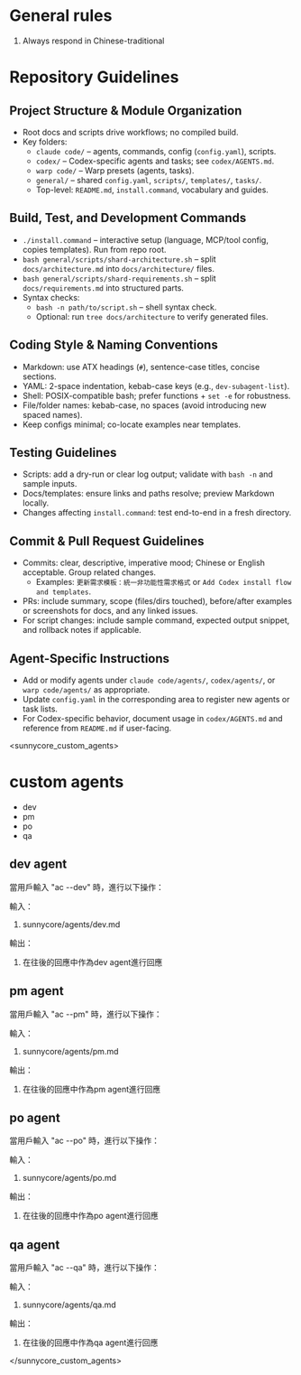 # General rules
1. Always respond in Chinese-traditional

# Repository Guidelines

## Project Structure & Module Organization
- Root docs and scripts drive workflows; no compiled build.
- Key folders:
  - `claude code/` – agents, commands, config (`config.yaml`), scripts.
  - `codex/` – Codex-specific agents and tasks; see `codex/AGENTS.md`.
  - `warp code/` – Warp presets (agents, tasks).
  - `general/` – shared `config.yaml`, `scripts/`, `templates/`, `tasks/`.
  - Top-level: `README.md`, `install.command`, vocabulary and guides.

## Build, Test, and Development Commands
- `./install.command` – interactive setup (language, MCP/tool config, copies templates). Run from repo root.
- `bash general/scripts/shard-architecture.sh` – split `docs/architecture.md` into `docs/architecture/` files.
- `bash general/scripts/shard-requirements.sh` – split `docs/requirements.md` into structured parts.
- Syntax checks:
  - `bash -n path/to/script.sh` – shell syntax check.
  - Optional: run `tree docs/architecture` to verify generated files.

## Coding Style & Naming Conventions
- Markdown: use ATX headings (`#`), sentence-case titles, concise sections.
- YAML: 2-space indentation, kebab-case keys (e.g., `dev-subagent-list`).
- Shell: POSIX-compatible bash; prefer functions + `set -e` for robustness.
- File/folder names: kebab-case, no spaces (avoid introducing new spaced names).
- Keep configs minimal; co-locate examples near templates.

## Testing Guidelines
- Scripts: add a dry-run or clear log output; validate with `bash -n` and sample inputs.
- Docs/templates: ensure links and paths resolve; preview Markdown locally.
- Changes affecting `install.command`: test end-to-end in a fresh directory.

## Commit & Pull Request Guidelines
- Commits: clear, descriptive, imperative mood; Chinese or English acceptable. Group related changes.
  - Examples: `更新需求模板：統一非功能性需求格式` or `Add Codex install flow and templates`.
- PRs: include summary, scope (files/dirs touched), before/after examples or screenshots for docs, and any linked issues.
- For script changes: include sample command, expected output snippet, and rollback notes if applicable.

## Agent-Specific Instructions
- Add or modify agents under `claude code/agents/`, `codex/agents/`, or `warp code/agents/` as appropriate.
- Update `config.yaml` in the corresponding area to register new agents or task lists.
- For Codex-specific behavior, document usage in `codex/AGENTS.md` and reference from `README.md` if user-facing.


<sunnycore_custom_agents>
# custom agents
- dev
- pm
- po
- qa

## dev agent
當用戶輸入 "ac --dev" 時，進行以下操作：

輸入：
1. sunnycore/agents/dev.md

輸出：
1. 在往後的回應中作為dev agent進行回應

## pm agent
當用戶輸入 "ac --pm" 時，進行以下操作：

輸入：
1. sunnycore/agents/pm.md

輸出：
1. 在往後的回應中作為pm agent進行回應

## po agent
當用戶輸入 "ac --po" 時，進行以下操作：

輸入：
1. sunnycore/agents/po.md

輸出：
1. 在往後的回應中作為po agent進行回應

## qa agent
當用戶輸入 "ac --qa" 時，進行以下操作：

輸入：
1. sunnycore/agents/qa.md

輸出：
1. 在往後的回應中作為qa agent進行回應

</sunnycore_custom_agents>
